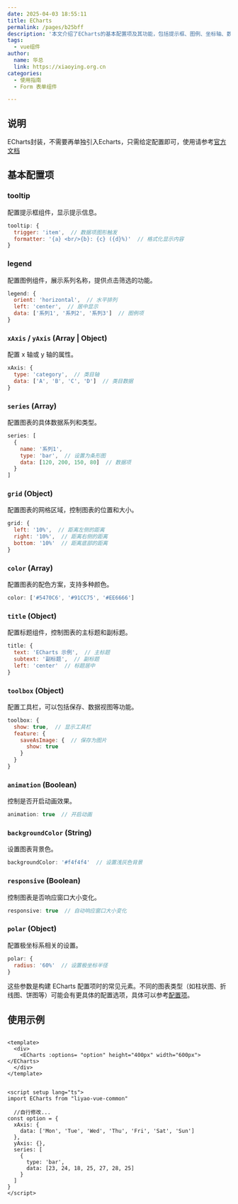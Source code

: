 ```yaml
---
date: 2025-04-03 18:55:11
title: ECharts
permalink: /pages/b25bff
description: '本文介绍了ECharts的基本配置项及其功能，包括提示框、图例、坐标轴、数据系列、配色、标题、工具栏、动画、背景色、响应式和极坐标等。通过示例演示了如何在Vue中使用封装后的ECharts组件快速绘制柱状图。整体内容简明扼要，帮助用户理解和应用ECharts配置。'
tags:
  - vue组件
author:
  name: 华总
  link: https://xiaoying.org.cn
categories:
  - 使用指南
  - Form 表单组件

---
```








## 说明

ECharts封装，不需要再单独引入Echarts，只需给定配置即可，使用请参考[官方文档](https://echarts.apache.org/handbook/zh/how-to/chart-types/bar/basic-bar)

##  基本配置项

### tooltip

配置提示框组件，显示提示信息。

```js
tooltip: {
  trigger: 'item',  // 数据项图形触发
  formatter: '{a} <br/>{b}: {c} ({d}%)'  // 格式化显示内容
}
```

### legend

配置图例组件，展示系列名称，提供点击筛选的功能。

```js
legend: {
  orient: 'horizontal',  // 水平排列
  left: 'center',  // 居中显示
  data: ['系列1', '系列2', '系列3']  // 图例项
}
```

### `xAxis` / `yAxis` (Array | Object)

配置 x 轴或 y 轴的属性。

```js
xAxis: {
  type: 'category',  // 类目轴
  data: ['A', 'B', 'C', 'D']  // 类目数据
}
```

### `series` (Array)

配置图表的具体数据系列和类型。

```js
series: [
  {
    name: '系列1',
    type: 'bar',  // 设置为条形图
    data: [120, 200, 150, 80]  // 数据项
  }
]
```

### `grid` (Object)

配置图表的网格区域，控制图表的位置和大小。

```js
grid: {
  left: '10%',  // 距离左侧的距离
  right: '10%',  // 距离右侧的距离
  bottom: '10%'  // 距离底部的距离
}
```

### `color` (Array)

配置图表的配色方案，支持多种颜色。

```js
color: ['#5470C6', '#91CC75', '#EE6666']
```

### `title` (Object)

配置标题组件，控制图表的主标题和副标题。

```js
title: {
  text: 'ECharts 示例',  // 主标题
  subtext: '副标题',  // 副标题
  left: 'center'  // 标题居中
}
```

### `toolbox` (Object)

配置工具栏，可以包括保存、数据视图等功能。

```js
toolbox: {
  show: true,  // 显示工具栏
  feature: {
    saveAsImage: {  // 保存为图片
      show: true
    }
  }
}
```

### `animation` (Boolean)

控制是否开启动画效果。

```js
animation: true  // 开启动画
```

### `backgroundColor` (String)

设置图表背景色。

```js
backgroundColor: '#f4f4f4'  // 设置浅灰色背景
```

### `responsive` (Boolean)

控制图表是否响应窗口大小变化。

```js
responsive: true  // 自动响应窗口大小变化
```

### `polar` (Object)

配置极坐标系相关的设置。

```js
polar: {
  radius: '60%'  // 设置极坐标半径
}
```

这些参数是构建 ECharts 配置项时的常见元素。不同的图表类型（如柱状图、折线图、饼图等）可能会有更具体的配置选项，具体可以参考[配置项](https://echarts.apache.org/zh/option.html#title)。

## 使用示例

```vue

<template>
  <div>
    <ECharts :options= "option" height="400px" width="600px"></ECharts>
  </div>
</template>


<script setup lang="ts">
import ECharts from "liyao-vue-common"

  //自行修改...
const option = {
  xAxis: {
    data: ['Mon', 'Tue', 'Wed', 'Thu', 'Fri', 'Sat', 'Sun']
  },
  yAxis: {},
  series: [
    {
      type: 'bar',
      data: [23, 24, 18, 25, 27, 28, 25]
    }
  ]
}
</script>
```

